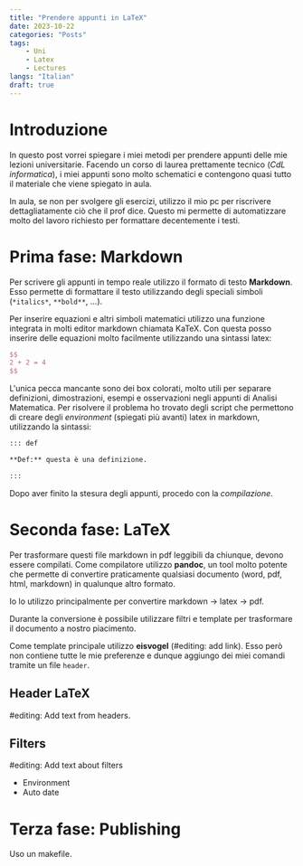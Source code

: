 ```yaml
---
title: "Prendere appunti in LaTeX"
date: 2023-10-22
categories: "Posts"
tags:
    - Uni
    - Latex
    - Lectures
langs: "Italian"
draft: true
---
```


# Introduzione

In questo post vorrei spiegare i miei metodi per prendere appunti delle mie lezioni universitarie.
Facendo un corso di laurea prettamente tecnico (*CdL informatica*), i miei appunti sono molto schematici e contengono quasi tutto il materiale che viene spiegato in aula.

In aula, se non per svolgere gli esercizi, utilizzo il mio pc per riscrivere dettagliatamente ciò che il prof dice.
Questo mi permette di automatizzare molto del lavoro richiesto per formattare decentemente i testi.

# Prima fase: Markdown

Per scrivere gli appunti in tempo reale utilizzo il formato di testo **Markdown**.
Esso permette di formattare il testo utilizzando degli speciali simboli (`*italics*`, `**bold**`, ...).

Per inserire equazioni e altri simboli matematici utilizzo una funzione integrata in molti editor markdown chiamata KaTeX.
Con questa posso inserire delle equazioni molto facilmente utilizzando una sintassi latex:

```latex
$$
2 + 2 = 4
$$
```
L'unica pecca mancante sono dei box colorati, molto utili per separare definizioni, dimostrazioni, esempi e osservazioni negli appunti di Analisi Matematica.
Per risolvere il problema ho trovato degli script che permettono di creare degli *environment* (spiegati più avanti) latex in markdown, utilizzando la sintassi:

```markdown
::: def

**Def:** questa è una definizione.

:::
```

Dopo aver finito la stesura degli appunti, procedo con la *compilazione*.

# Seconda fase: LaTeX

Per trasformare questi file markdown in pdf leggibili da chiunque, devono essere compilati.
Come compilatore utilizzo **pandoc**, un tool molto potente che permette di convertire praticamente qualsiasi documento (word, pdf, html, markdown) in qualunque altro formato.

Io lo utilizzo principalmente per convertire markdown -> latex -> pdf.

Durante la conversione è possibile utilizzare filtri e template per trasformare il documento a nostro piacimento.

Come template principale utilizzo **eisvogel** (#editing: add link).
Esso però non contiene tutte le mie preferenze e dunque aggiungo dei miei comandi tramite un file `header`.

## Header LaTeX

#editing: Add text from headers.

## Filters

#editing: Add text about filters

- Environment
- Auto date

# Terza fase: Publishing

Uso un makefile.